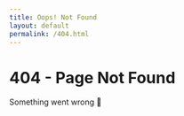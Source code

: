 ```yaml
---
title: Oops! Not Found
layout: default
permalink: /404.html
---
```


# 404 - Page Not Found

<div class="mx-auto py-10 md:py-20 px-5 font-serif text-base max-w-5xl text-center">
  Something went wrong 😬
</div>